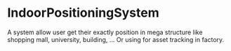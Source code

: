 # IndoorPositioningSystem
A system allow user get their exactly position in mega structure like shopping mall, university, building, ... Or using for asset tracking in factory.
